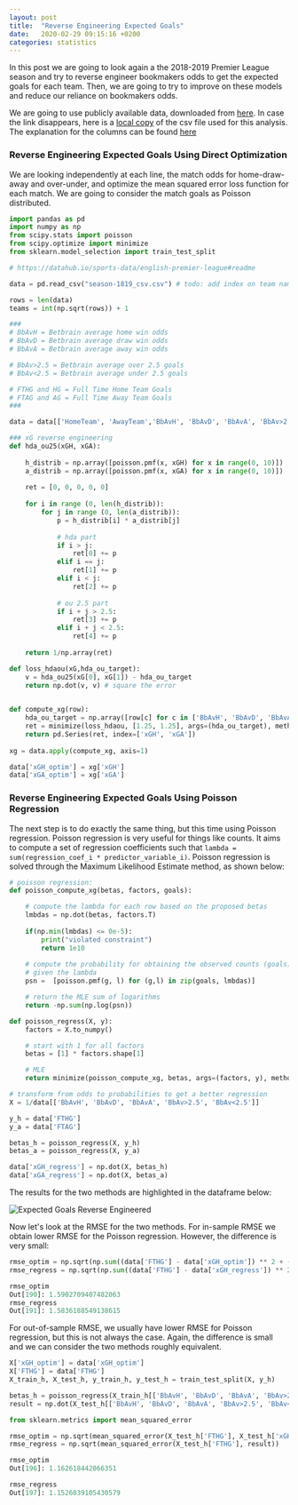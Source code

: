 ```yaml
---
layout: post
title:  "Reverse Engineering Expected Goals"
date:   2020-02-29 09:15:16 +0200
categories: statistics
---
```

In this post we are going to look again a the 2018-2019 Premier League season and try to reverse engineer bookmakers odds to get the expected goals for each team. Then, we are going to try to improve on these models and reduce our reliance on bookmakers odds.

We are going to use publicly available data, downloaded from [here](https://datahub.io/sports-data/english-premier-league#readme). In case the link disappears, here is a [local copy]({{site.url}}/assets/season-1819_csv.csv) of the csv file used for this analysis. The explanation for the columns can be found [here]({{site.url}}/assets/data_explanation.txt)

### Reverse Engineering Expected Goals Using Direct Optimization

We are looking independently at each line, the match odds for home-draw-away and over-under, and optimize the mean squared error loss function for each match. We are going to consider the match goals as Poisson distributed.

```python
import pandas as pd
import numpy as np
from scipy.stats import poisson
from scipy.optimize import minimize
from sklearn.model_selection import train_test_split

# https://datahub.io/sports-data/english-premier-league#readme

data = pd.read_csv("season-1819_csv.csv") # todo: add index on team names!

rows = len(data)
teams = int(np.sqrt(rows)) + 1

###
# BbAvH = Betbrain average home win odds
# BbAvD = Betbrain average draw win odds
# BbAvA = Betbrain average away win odds

# BbAv>2.5 = Betbrain average over 2.5 goals
# BbAv<2.5 = Betbrain average under 2.5 goals

# FTHG and HG = Full Time Home Team Goals
# FTAG and AG = Full Time Away Team Goals
###

data = data[['HomeTeam', 'AwayTeam','BbAvH', 'BbAvD', 'BbAvA', 'BbAv>2.5', 'BbAv<2.5', 'FTHG',  'FTAG']]

### xG reverse engineering
def hda_ou25(xGH, xGA):
    
    h_distrib = np.array([poisson.pmf(x, xGH) for x in range(0, 10)])
    a_distrib = np.array([poisson.pmf(x, xGA) for x in range(0, 10)])
    
    ret = [0, 0, 0, 0, 0]
    
    for i in range (0, len(h_distrib)):
        for j in range (0, len(a_distrib)):
            p = h_distrib[i] * a_distrib[j]
            
            # hda part
            if i > j:
                ret[0] += p
            elif i == j:
                ret[1] += p
            elif i < j:
                ret[2] += p
                
            # ou 2.5 part
            if i + j > 2.5:
                ret[3] += p
            elif i + j < 2.5:
                ret[4] += p
                
    return 1/np.array(ret)

def loss_hdaou(xG,hda_ou_target):
    v = hda_ou25(xG[0], xG[1]) - hda_ou_target
    return np.dot(v, v) # square the error
    

def compute_xg(row):    
    hda_ou_target = np.array([row[c] for c in ['BbAvH', 'BbAvD', 'BbAvA', 'BbAv>2.5', 'BbAv<2.5']]).flatten()
    ret = minimize(loss_hdaou, [1.25, 1.25], args=(hda_ou_target), method='COBYLA').x
    return pd.Series(ret, index=['xGH', 'xGA'])
    
xg = data.apply(compute_xg, axis=1)

data['xGH_optim'] = xg['xGH']
data['xGA_optim'] = xg['xGA']
```

### Reverse Engineering Expected Goals Using Poisson Regression

The next step is to do exactly the same thing, but this time using Poisson regression. Poisson regression is very useful for things like counts. It aims to compute a set of regression coefficients such that `lambda = sum(regression_coef_i * predictor_variable_i)`. Poisson regression is solved through the Maximum Likelihood Estimate method, as shown below:

```python
# poisson regression:
def poisson_compute_xg(betas, factors, goals):

    # compute the lambda for each row based on the proposed betas 
    lmbdas = np.dot(betas, factors.T)
    
    if(np.min(lmbdas) <= 0e-5):
        print("violated constraint")
        return 1e10
    
    # compute the probability for obtaining the observed counts (goals)
    # given the lambda
    psn =  [poisson.pmf(g, l) for (g,l) in zip(goals, lmbdas)]

    # return the MLE sum of logarithms
    return -np.sum(np.log(psn))

def poisson_regress(X, y):
    factors = X.to_numpy()

    # start with 1 for all factors
    betas = [1] * factors.shape[1]

    # MLE
    return minimize(poisson_compute_xg, betas, args=(factors, y), method='cobyla').x

# transform from odds to probabilities to get a better regression
X = 1/data[['BbAvH', 'BbAvD', 'BbAvA', 'BbAv>2.5', 'BbAv<2.5']]

y_h = data['FTHG']
y_a = data['FTAG']

betas_h = poisson_regress(X, y_h)
betas_a = poisson_regress(X, y_a) 

data['xGH_regress'] = np.dot(X, betas_h)
data['xGA_regress'] = np.dot(X, betas_a)
```

The results for the two methods are highlighted in the dataframe below:

![Expected Goals Reverse Engineered]({{site.url}}/assets/xg_1.png)

Now let's look at the RMSE for the two methods. For in-sample RMSE we obtain lower RMSE for the Poisson regression. However, the difference is very small:

```python
rmse_optim = np.sqrt(np.sum((data['FTHG'] - data['xGH_optim']) ** 2 + (data['FTAG'] - data['xGA_optim']) ** 2) / len(data))
rmse_regress = np.sqrt(np.sum((data['FTHG'] - data['xGH_regress']) ** 2 + (data['FTAG'] - data['xGA_regress']) ** 2) / len(data))

rmse_optim
Out[190]: 1.5902709407482063
rmse_regress
Out[191]: 1.5836188549138615
```

For out-of-sample RMSE, we usually have lower RMSE for Poisson regression, but this is not always the case. Again, the difference is small and we can consider the two methods roughly equivalent.

```python
X['xGH_optim'] = data['xGH_optim']
X['FTHG'] = data['FTHG']
X_train_h, X_test_h, y_train_h, y_test_h = train_test_split(X, y_h)

betas_h = poisson_regress(X_train_h[['BbAvH', 'BbAvD', 'BbAvA', 'BbAv>2.5', 'BbAv<2.5']], y_train_h)
result = np.dot(X_test_h[['BbAvH', 'BbAvD', 'BbAvA', 'BbAv>2.5', 'BbAv<2.5']], betas_h)

from sklearn.metrics import mean_squared_error

rmse_optim = np.sqrt(mean_squared_error(X_test_h['FTHG'], X_test_h['xGH_optim']))
rmse_regress = np.sqrt(mean_squared_error(X_test_h['FTHG'], result))

rmse_optim
Out[196]: 1.162618442066351

rmse_regress
Out[197]: 1.1526039105430579
```

